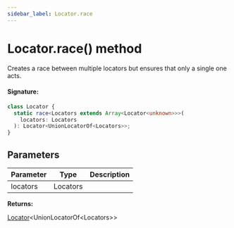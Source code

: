 ```yaml
---
sidebar_label: Locator.race
---
```


# Locator.race() method

Creates a race between multiple locators but ensures that only a single one acts.

#### Signature:

```typescript
class Locator {
  static race<Locators extends Array<Locator<unknown>>>(
    locators: Locators
  ): Locator<UnionLocatorOf<Locators>>;
}
```

## Parameters

| Parameter | Type     | Description |
| --------- | -------- | ----------- |
| locators  | Locators |             |

**Returns:**

[Locator](./puppeteer.locator.md)&lt;UnionLocatorOf&lt;Locators&gt;&gt;
